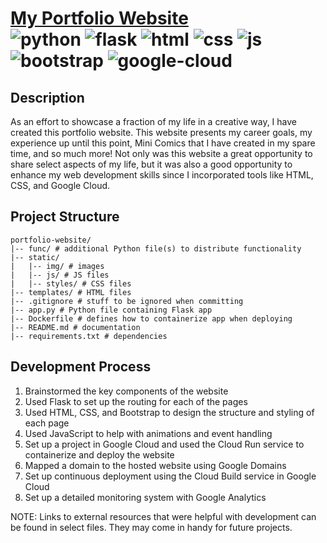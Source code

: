 # [My Portfolio Website](https://talikebennett.com/) <br> ![python](https://img.shields.io/badge/Python-FFD43B?style=for-the-badge&logo=python&logoColor=blue) ![flask](https://img.shields.io/badge/Flask-000000?style=for-the-badge&logo=flask&logoColor=white) ![html](https://img.shields.io/badge/HTML5-E34F26?style=for-the-badge&logo=html5&logoColor=white) ![css](https://img.shields.io/badge/CSS3-1572B6?style=for-the-badge&logo=css3&logoColor=white) ![js](https://img.shields.io/badge/JavaScript-323330?style=for-the-badge&logo=javascript&logoColor=F7DF1E) ![bootstrap](https://img.shields.io/badge/Bootstrap-563D7C?style=for-the-badge&logo=bootstrap&logoColor=white) ![google-cloud](https://img.shields.io/badge/Google_Cloud-4285F4?style=for-the-badge&logo=google-cloud&logoColor=white)

## Description
As an effort to showcase a fraction of my life in a creative way, I have 
created this portfolio website. This website presents my career goals, my 
experience up until this point, Mini Comics that I have created in my spare 
time, and so much more! Not only was this website a great opportunity to 
share select aspects of my life, but it was also a good opportunity to 
enhance my web development skills since I incorporated tools like HTML, CSS, 
and Google Cloud.

## Project Structure
```
portfolio-website/
|-- func/ # additional Python file(s) to distribute functionality
|-- static/
|   |-- img/ # images
|   |-- js/ # JS files
|   |-- styles/ # CSS files
|-- templates/ # HTML files
|-- .gitignore # stuff to be ignored when committing
|-- app.py # Python file containing Flask app 
|-- Dockerfile # defines how to containerize app when deploying
|-- README.md # documentation
|-- requirements.txt # dependencies
```

## Development Process
1. Brainstormed the key components of the website
2. Used Flask to set up the routing for each of the pages
3. Used HTML, CSS, and Bootstrap to design the structure and styling of each page
4. Used JavaScript to help with animations and event handling
5. Set up a project in Google Cloud and used the Cloud Run service to containerize and deploy the website
6. Mapped a domain to the hosted website using Google Domains
7. Set up continuous deployment using the Cloud Build service in Google Cloud
8. Set up a detailed monitoring system with Google Analytics

NOTE: Links to external resources that were helpful with development can be
found in select files. They may come in handy for future projects.
